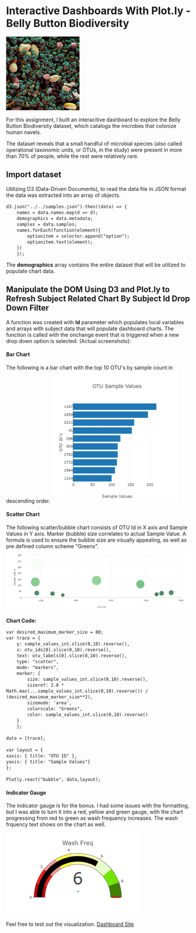 # Interactive Dashboards With Plot.ly - Belly Button Biodiversity
![Image](images/Navelgazing.jpg)

For this assignment, I built an interacitive dashboard to explore the Belly Button Biodiversity dataset, which catalogs the microbes that colonize human navels.

The dataset reveals that a small handful of microbial species (also called operational taxonomic units, or OTUs, in the study) were present in more than 70% of people, while the rest were relatively rare.

## Import dataset

Utilizing D3 (Data-Driven Documents), to read the data file in JSON format the data was extracted into an array of objects.

    d3.json("../../samples.json").then((data) => {
        names = data.names.map(d => d);
        demographics = data.metadata;
        samples = data.samples;
        names.forEach(function(element){
            optionitem = selector.append("option");
            optionitem.text(element);
        })    
        });

The **demographics** array contains the entire dataset that will be utilized to populate chart data.


## Manipulate the DOM Using D3 and Plot.ly to Refresh Subject Related Chart By Subject Id Drop Down Filter
A function was created with **Id** parameter which populates  local variables and arrays with subject data that will populate dashboard charts.  The function is called with the onchange event that is triggered when a new drop down option is selected.   (Actual screenshots):

#### Bar Chart
The following is a bar chart with the top 10 OTU's by sample count in descending order. 
![Bar Chart](images/barchart.PNG)

#### Scatter Chart
The following scatter/bubble chart consists of OTU Id in X axis and Sample Values in Y axis. Marker (bubble) size correlates to actual Sample Value.  A formula is used to ensure the bubble size are visually appealing, as well as pre defined column scheme "Greens".
![Scatter Plot](images/bubble_chart.PNG)

**Chart Code:**

    var desired_maximum_marker_size = 80;
    var trace = {
        y: sample_values_int.slice(0,10).reverse(),
        x: otu_ids[0].slice(0,10).reverse(),
        text: otu_labels[0].slice(0,10).reverse(),
        type: "scatter",
        mode: "markers",
        marker: {
            size: sample_values_int.slice(0,10).reverse(),
            sizeref: 2.0 * Math.max(...sample_values_int.slice(0,10).reverse()) / (desired_maximum_marker_size**2),
            sizemode: 'area',
            colorscale: "Greens",
            color: sample_values_int.slice(0,10).reverse()
        }
        };
    
    data = [trace];

    var layout = {
    xaxis: { title: "OTU ID" },
    yaxis: { title: "Sample Values"}
    };

    Plotly.react("bubble", data,layout);


#### Indicator Gauge
The indicator gauge is for the bonus. I had some issues with the formatting, but I was able to turn it into a red, yellow and green gauge, with the chart progressing from red to green as wash frequency increases. The wash frquency text shows on the chart as well.
![Indicator Gauge](images/indicator.PNG)


Feel free to test out the visualization.
[Dashboard Site](https://mregpala.github.io/interactive-dashboard/)